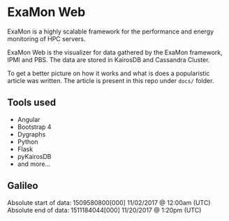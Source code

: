 # ExaMon Web

ExaMon is a highly scalable framework for the performance and energy monitoring of HPC servers.

ExaMon Web is the visualizer for data gathered by the ExaMon framework, IPMI and PBS. The data are stored in KairosDB and Cassandra Cluster.

To get a better picture on how it works and what is does a popularistic article was written. The article is present in this repo under `docs/` folder.

## Tools used

* Angular
* Bootstrap 4
* Dygraphs
* Python
* Flask
* pyKairosDB
* and more...


## Galileo

Absolute start of data: 1509580800[000] 11/02/2017 @ 12:00am (UTC)
Absolute end of data: 1511184044[000] 11/20/2017 @ 1:20pm (UTC)